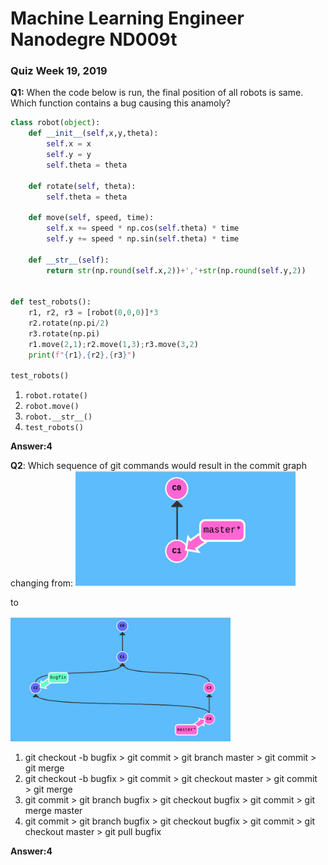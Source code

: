 # Machine Learning Engineer Nanodegre ND009t

### Quiz Week 19, 2019

**Q1:** When the code below is run, the final position of all robots is same. Which function contains a bug causing this anamoly?

```python
class robot(object):
    def __init__(self,x,y,theta):
        self.x = x
        self.y = y
        self.theta = theta

    def rotate(self, theta):
        self.theta = theta

    def move(self, speed, time):
        self.x += speed * np.cos(self.theta) * time
        self.y += speed * np.sin(self.theta) * time

    def __str__(self):
        return str(np.round(self.x,2))+','+str(np.round(self.y,2))


def test_robots():        
    r1, r2, r3 = [robot(0,0,0)]*3
    r2.rotate(np.pi/2)
    r3.rotate(np.pi)
    r1.move(2,1);r2.move(1,3);r3.move(3,2)
    print(f"{r1},{r2},{r3}")

test_robots()
```


1. `robot.rotate()`
2. `robot.move()`
3. `robot.__str__()`
4. `test_robots()`

**Answer:4**


**Q2**: Which sequence of git commands would result in the commit graph changing from:
![](git1.png)

to 

![](git2.png)

1. git checkout -b bugfix > git commit > git branch master > git commit > git merge
2. git checkout -b bugfix > git commit > git checkout master > git commit > git merge
3. git commit > git branch bugfix > git checkout bugfix > git commit > git merge master
4. git commit > git branch bugfix > git checkout bugfix > git commit > git checkout master > git pull bugfix

**Answer:4**
